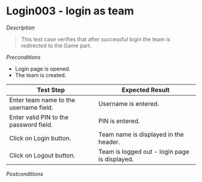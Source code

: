 # Login003 - login as team

*Description*
>This test case verifies that after successful login the team is redirected to the Game part.


*Preconditions*
* Login page is opened.
* The team is created.

|Test Step|Expected Result|
|---------|---------------|
|Enter team name to the username field.|Username is entered.|
|Enter valid PIN to the password field.|PIN is entered.|
|Click on Login button.|Team name is displayed in the header.
|Click on Logout button.|Team is logged out - login page is displayed.|

*Postconditions*
